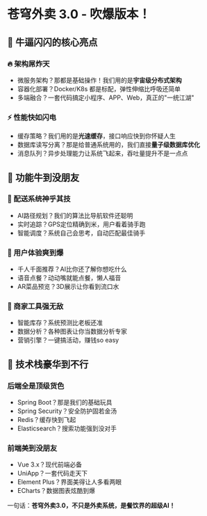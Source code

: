 # 苍穹外卖 3.0 - 吹爆版本！

## 🚀 牛逼闪闪的核心亮点

### 🔥 架构屌炸天
- 微服务架构？那都是基础操作！我们用的是**宇宙级分布式架构**
- 容器化部署？Docker/K8s 都是标配，弹性伸缩比呼吸还简单
- 多端融合？一套代码搞定小程序、APP、Web，真正的"一统江湖"

### ⚡ 性能快如闪电
- 缓存策略？我们用的是**光速缓存**，接口响应快到你怀疑人生
- 数据库读写分离？那是给普通系统用的，我们直接**量子级数据库优化**
- 消息队列？异步处理能力让系统飞起来，吞吐量提升不是一点点

## 🎯 功能牛到没朋友

### 🛵 配送系统神乎其技
- AI路径规划？我们的算法比导航软件还聪明
- 实时追踪？GPS定位精确到米，用户看着骑手跑
- 智能调度？系统自己会思考，自动匹配最佳骑手

### 📱 用户体验爽到爆
- 千人千面推荐？AI比你还了解你想吃什么
- 语音点餐？动动嘴就能点餐，懒人福音
- AR菜品预览？3D展示让你看到流口水

### 🏪 商家工具强无敌
- 智能库存？系统预测比老板还准
- 数据分析？各种图表让你当数据分析专家
- 营销引擎？一键搞活动，赚钱so easy

## 🔧 技术栈豪华到不行

### 后端全是顶级货色
- Spring Boot？那是我们的基础玩具
- Spring Security？安全防护固若金汤
- Redis？缓存快到飞起
- Elasticsearch？搜索功能强到没对手

### 前端美到没朋友
- Vue 3.x？现代前端必备
- UniApp？一套代码走天下
- Element Plus？界面美得让人多看两眼
- ECharts？数据图表炫酷到爆

一句话：**苍穹外卖3.0，不只是外卖系统，是餐饮界的超级AI！**